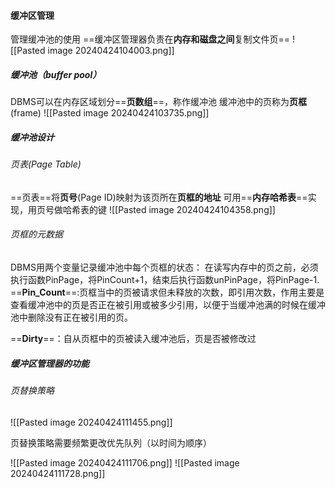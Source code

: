 






#### 缓冲区管理

管理缓冲池的使用
==缓冲区管理器负责在**内存和磁盘之间**复制文件页==
![[Pasted image 20240424104003.png]]
##### 缓冲池（buffer pool）
DBMS可以在内存区域划分==**页数组**==，称作缓冲池
缓冲池中的页称为**页框**(frame)
![[Pasted image 20240424103735.png]]

##### 缓冲池设计
###### 页表(Page Table)
==页表==将**页号**(Page ID)映射为该页所在**页框的地址**
可用==**内存哈希表**==实现，用页号做哈希表的键
![[Pasted image 20240424104358.png]]

###### 页框的元数据

DBMS用两个变量记录缓冲池中每个页框的状态：
在读写内存中的页之前，必须执行函数PinPage，将PinCount+1，结束后执行函数unPinPage，将PinPage-1.
==**Pin_Count**==:页框当中的页被请求但未释放的次数，即引用次数，作用主要是查看缓冲池中的页是否正在被引用或被多少引用，以便于当缓冲池满的时候在缓冲池中删除没有正在被引用的页。

==**Dirty**==：自从页框中的页被读入缓冲池后，页是否被修改过

##### 缓冲区管理器的功能
###### 页替换策略
![[Pasted image 20240424111455.png]]

页替换策略需要频繁更改优先队列（以时间为顺序）



![[Pasted image 20240424111706.png]]
![[Pasted image 20240424111728.png]]